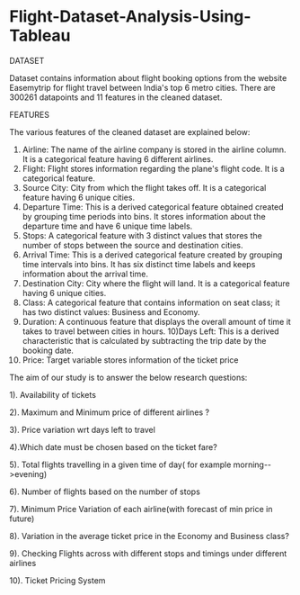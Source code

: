# Flight-Dataset-Analysis-Using-Tableau
DATASET

Dataset contains information about flight booking options from the website Easemytrip for flight travel between India's top 6 metro cities. There are 300261 datapoints and 11 features in the cleaned dataset.

FEATURES

The various features of the cleaned dataset are explained below:

1) Airline: The name of the airline company is stored in the airline column. It is a categorical feature having 6 different airlines.
2) Flight: Flight stores information regarding the plane's flight code. It is a categorical feature.
3) Source City: City from which the flight takes off. It is a categorical feature having 6 unique cities.
4) Departure Time: This is a derived categorical feature obtained created by grouping time periods into bins. It stores information about the departure time and have 6 unique time labels.
5) Stops: A categorical feature with 3 distinct values that stores the number of stops between the source and destination cities.
6) Arrival Time: This is a derived categorical feature created by grouping time intervals into bins. It has six distinct time labels and keeps information about the arrival time.
7) Destination City: City where the flight will land. It is a categorical feature having 6 unique cities.
8) Class: A categorical feature that contains information on seat class; it has two distinct values: Business and Economy.
9) Duration: A continuous feature that displays the overall amount of time it takes to travel between cities in hours.
10)Days Left: This is a derived characteristic that is calculated by subtracting the trip date by the booking date.
11) Price: Target variable stores information of the ticket price

The aim of our study is to answer the below research questions:

1). Availability of tickets

2). Maximum and Minimum price of different airlines ?

3). Price variation wrt days left to travel

4).Which date must be chosen based on the ticket fare?

5). Total flights travelling in a given time of day( for example morning-->evening)

6). Number of flights based on the number of stops

7). Minimum Price Variation of each airline(with forecast of min price in future)

8). Variation in the average ticket  price in the Economy and Business class?

9). Checking Flights across with different stops and timings under different airlines

10). Ticket Pricing System
